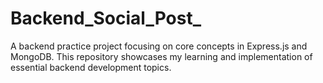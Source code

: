 # Backend_Social_Post_
A backend practice project focusing on core concepts in Express.js and MongoDB. This repository showcases my learning and implementation of essential backend development topics.
